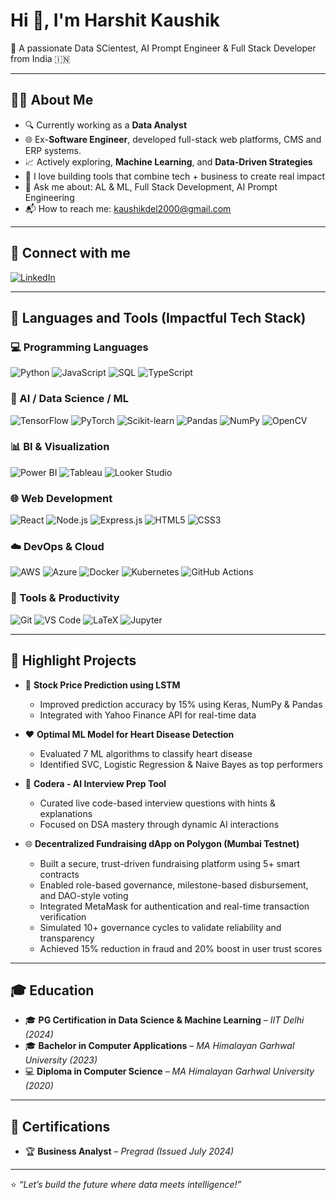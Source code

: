 # Hi 👋, I'm Harshit Kaushik

🎯 A passionate Data SCientest, AI Prompt Engineer & Full Stack Developer from India 🇮🇳

---

## 👨‍💻 About Me

- 🔍 Currently working as a **Data Analyst** 
- 🌐 Ex-**Software Engineer**, developed full-stack web platforms, CMS and ERP systems.
- 📈 Actively exploring, **Machine Learning**, and **Data-Driven Strategies**
- 🧠 I love building tools that combine tech + business to create real impact
- 💬 Ask me about: AL & ML, Full Stack Development, AI Prompt Engineering
- 📬 How to reach me: [kaushikdel2000@gmail.com](mailto:kaushikdel2000@gmail.com)

---

## 🔗 Connect with me

[![LinkedIn](https://img.shields.io/badge/-LinkedIn-blue?style=flat&logo=Linkedin&logoColor=white)](https://www.linkedin.com/in/harshitkaushik23)

---

## 🔧 Languages and Tools (Impactful Tech Stack)

### 💻 Programming Languages
![Python](https://img.shields.io/badge/-Python-3776AB?logo=python&logoColor=white)
![JavaScript](https://img.shields.io/badge/-JavaScript-F7DF1E?logo=javascript&logoColor=black)
![SQL](https://img.shields.io/badge/-SQL-4479A1?logo=postgresql&logoColor=white)
![TypeScript](https://img.shields.io/badge/-TypeScript-3178C6?logo=typescript&logoColor=white)

### 🧠 AI / Data Science / ML
![TensorFlow](https://img.shields.io/badge/-TensorFlow-FF6F00?logo=tensorflow&logoColor=white)
![PyTorch](https://img.shields.io/badge/-PyTorch-EE4C2C?logo=pytorch&logoColor=white)
![Scikit-learn](https://img.shields.io/badge/-Scikit--learn-F7931E?logo=scikit-learn&logoColor=white)
![Pandas](https://img.shields.io/badge/-Pandas-150458?logo=pandas&logoColor=white)
![NumPy](https://img.shields.io/badge/-NumPy-013243?logo=numpy&logoColor=white)
![OpenCV](https://img.shields.io/badge/-OpenCV-5C3EE8?logo=opencv&logoColor=white)

### 📊 BI & Visualization
![Power BI](https://img.shields.io/badge/-PowerBI-F2C811?logo=powerbi&logoColor=black)
![Tableau](https://img.shields.io/badge/-Tableau-E97627?logo=tableau&logoColor=white)
![Looker Studio](https://img.shields.io/badge/-Looker_Studio-4285F4?logo=googleanalytics&logoColor=white)

### 🌐 Web Development
![React](https://img.shields.io/badge/-React-20232A?logo=react&logoColor=61DAFB)
![Node.js](https://img.shields.io/badge/-Node.js-339933?logo=node.js&logoColor=white)
![Express.js](https://img.shields.io/badge/-Express.js-000000?logo=express&logoColor=white)
![HTML5](https://img.shields.io/badge/-HTML5-E34F26?logo=html5&logoColor=white)
![CSS3](https://img.shields.io/badge/-CSS3-1572B6?logo=css3&logoColor=white)

### ☁️ DevOps & Cloud
![AWS](https://img.shields.io/badge/-AWS-232F3E?logo=amazon-aws&logoColor=white)
![Azure](https://img.shields.io/badge/-Azure-0078D4?logo=microsoftazure&logoColor=white)
![Docker](https://img.shields.io/badge/-Docker-2496ED?logo=docker&logoColor=white)
![Kubernetes](https://img.shields.io/badge/-Kubernetes-326CE5?logo=kubernetes&logoColor=white)
![GitHub Actions](https://img.shields.io/badge/-GitHub%20Actions-2088FF?logo=githubactions&logoColor=white)

### 🧰 Tools & Productivity
![Git](https://img.shields.io/badge/-Git-F05032?logo=git&logoColor=white)
![VS Code](https://img.shields.io/badge/-VSCode-007ACC?logo=visual-studio-code&logoColor=white)
![LaTeX](https://img.shields.io/badge/-LaTeX-008080?logo=latex&logoColor=white)
![Jupyter](https://img.shields.io/badge/-Jupyter-F37626?logo=jupyter&logoColor=white)

---

## 🧠 Highlight Projects

- 🔮 **Stock Price Prediction using LSTM**
  - Improved prediction accuracy by 15% using Keras, NumPy & Pandas
  - Integrated with Yahoo Finance API for real-time data

- ❤️ **Optimal ML Model for Heart Disease Detection**
  - Evaluated 7 ML algorithms to classify heart disease
  - Identified SVC, Logistic Regression & Naive Bayes as top performers

- 🤖 **Codera - AI Interview Prep Tool**
  - Curated live code-based interview questions with hints & explanations
  - Focused on DSA mastery through dynamic AI interactions

- 🌐 **Decentralized Fundraising dApp on Polygon (Mumbai Testnet)**
  - Built a secure, trust-driven fundraising platform using 5+ smart contracts
  - Enabled role-based governance, milestone-based disbursement, and DAO-style voting
  - Integrated MetaMask for authentication and real-time transaction verification
  - Simulated 10+ governance cycles to validate reliability and transparency
  - Achieved 15% reduction in fraud and 20% boost in user trust scores

---

## 🎓 Education

- 🎓 **PG Certification in Data Science & Machine Learning** – *IIT Delhi (2024)*
- 🎓 **Bachelor in Computer Applications** – *MA Himalayan Garhwal University (2023)*
- 💻 **Diploma in Computer Science** – *MA Himalayan Garhwal University (2020)*

---

## 🏅 Certifications

- 🏆 **Business Analyst** – *Pregrad (Issued July 2024)*

---

⭐ *“Let’s build the future where data meets intelligence!”*
